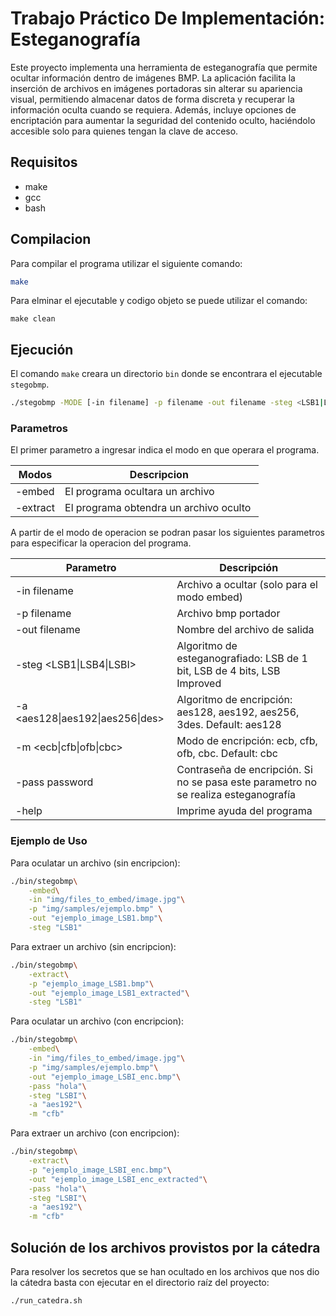 # Trabajo Práctico De Implementación: Esteganografía

Este proyecto implementa una herramienta de esteganografía que permite ocultar información dentro de imágenes BMP.
La aplicación facilita la inserción de archivos en imágenes portadoras sin alterar su apariencia visual, permitiendo almacenar datos de forma discreta y recuperar la información oculta cuando se requiera.
Además, incluye opciones de encriptación para aumentar la seguridad del contenido oculto, haciéndolo accesible solo para quienes tengan la clave de acceso.

## Requisitos

- make
- gcc
- bash

## Compilacion

Para compilar el programa utilizar el siguiente comando:

```bash
make
```

Para elminar el ejecutable y codigo objeto se puede utilizar el comando:

```
make clean
```

## Ejecución

El comando `make` creara un directorio `bin` donde se encontrara el ejecutable `stegobmp`.

```bash
./stegobmp -MODE [-in filename] -p filename -out filename -steg <LSB1|LSB4|LSBI> [-a <aes128|aes192|aes256|des>] [-m <ecb|cfb|ofb|cbc>] [-pass password] [-help]
```

### Parametros

El primer parametro a ingresar indica el modo en que operara el programa.

| Modos    | Descripcion                             |
|----------|-----------------------------------------|
| -embed   | El programa ocultara un archivo         |
| -extract | El programa obtendra un archivo oculto  |

A partir de el modo de operacion se podran pasar los siguientes parametros para especificar la operacion del programa.

| Parametro                        | Descripción                                                                         |
|----------------------------------|-------------------------------------------------------------------------------------|
| -in filename                     | Archivo a ocultar (solo para el modo embed)                                         |
| -p filename                      | Archivo bmp portador                                                                |
| -out filename                    | Nombre del archivo de salida                                                        |
| -steg <LSB1\|LSB4\|LSBI>         | Algoritmo de esteganografiado: LSB de 1 bit, LSB de 4 bits, LSB Improved            |
| -a <aes128\|aes192\|aes256\|des> | Algoritmo de encripción: aes128, aes192, aes256, 3des. Default: aes128              |
| -m <ecb\|cfb\|ofb\|cbc>          | Modo de encripción: ecb, cfb, ofb, cbc. Default: cbc                                |
| -pass password                   | Contraseña de encripción. Si no se pasa este parametro no se realiza esteganografía |
| -help                            | Imprime ayuda del programa                                                          |

### Ejemplo de Uso

Para oculatar un archivo (sin encripcion):

```bash
./bin/stegobmp\
    -embed\
    -in "img/files_to_embed/image.jpg"\
    -p "img/samples/ejemplo.bmp" \
    -out "ejemplo_image_LSB1.bmp"\
    -steg "LSB1"
```

Para extraer un archivo (sin encripcion):

```bash
./bin/stegobmp\
    -extract\
    -p "ejemplo_image_LSB1.bmp"\
    -out "ejemplo_image_LSB1_extracted"\
    -steg "LSB1"
```

Para oculatar un archivo (con encripcion):

```bash
./bin/stegobmp\
    -embed\
    -in "img/files_to_embed/image.jpg"\
    -p "img/samples/ejemplo.bmp"\
    -out "ejemplo_image_LSBI_enc.bmp"\
    -pass "hola"\
    -steg "LSBI"\
    -a "aes192"\
    -m "cfb"
```

Para extraer un archivo (con encripcion):

```bash
./bin/stegobmp\
    -extract\
    -p "ejemplo_image_LSBI_enc.bmp"\
    -out "ejemplo_image_LSBI_enc_extracted"\
    -pass "hola"\
    -steg "LSBI"\
    -a "aes192"\
    -m "cfb"
```

## Solución de los archivos provistos por la cátedra

Para resolver los secretos que se han ocultado en los archivos que nos dio la cátedra basta con ejecutar en el directorio raíz del proyecto:

```bash
./run_catedra.sh
```
